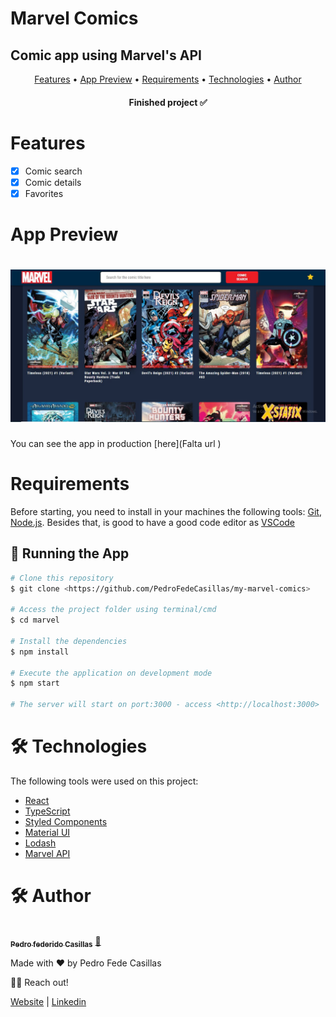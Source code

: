 # Marvel Comics

## Comic app using Marvel's API

<p align="center">
 <a href="#features">Features</a> •
 <a href="#demo">App Preview</a> •
 <a href="#requirements">Requirements</a> •
 <a href="#technologies">Technologies</a> • 
 <a href="#author">Author</a>
</p>

<h4 align="center"> 
	Finished project ✅
</h4>

<h1 id="features">Features</h1>

- [x] Comic search
- [x] Comic details
- [x] Favorites

<h1 id="demo">App Preview</h1>

<h1 align="center">
  <img alt="My Marvel Comics" title="#MarvelsComicSearch" src="./src/assets/images/page-img.jpeg" />
</h1>

You can see the app in production [here](Falta url )

<h1 id="requirements">Requirements</h1>

Before starting, you need to install in your machines the following tools:
[Git](https://git-scm.com), [Node.js](https://nodejs.org/en/).
Besides that, is good to have a good code editor as [VSCode](https://code.visualstudio.com/)

## 🎲 Running the App

```bash
# Clone this repository
$ git clone <https://github.com/PedroFedeCasillas/my-marvel-comics>

# Access the project folder using terminal/cmd
$ cd marvel

# Install the dependencies
$ npm install

# Execute the application on development mode
$ npm start

# The server will start on port:3000 - access <http://localhost:3000>
```

<h1 id="technologies">🛠 Technologies</h1>

The following tools were used on this project:

- [React](https://pt-br.reactjs.org/)
- [TypeScript](https://www.typescriptlang.org/)
- [Styled Components](https://styled-components.com/)
- [Material UI](https://mui.com/)
- [Lodash](https://lodash.com/)
- [Marvel API](https://developer.marvel.com/documentation/generalinfo)

<h1 id="author">🛠 Author</h1>

<a href="https://github.com/leandronunesdev">
 <img style="border-radius: 50%;" src="https://avatars.githubusercontent.com/u/74103741?s=400&v=4" width="100px;" alt=""/>
 <br />
 <sub><b>Pedro federido Casillas</b></sub></a> <a href="https://github.com/PedroFedeCasillas" title="Pedro Fede">🚀</a>

Made with ❤️ by Pedro Fede Casillas

👋🏽 Reach out!

<a href="https://pedrofedecasillas-website.netlify.app/">Website<a> |
<a href="https://www.linkedin.com/in/pedro-fede-casillas-dev/">Linkedin<a> 

